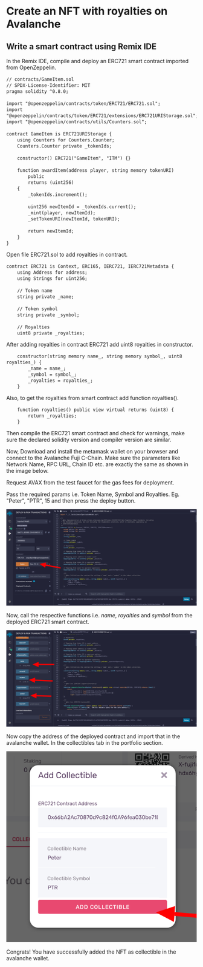 # Create an NFT with royalties on Avalanche

## Write a smart contract using Remix IDE

In the Remix IDE, compile and deploy an ERC721 smart contract imported from OpenZeppelin.

```
// contracts/GameItem.sol
// SPDX-License-Identifier: MIT
pragma solidity ^0.8.0;

import "@openzeppelin/contracts/token/ERC721/ERC721.sol";
import "@openzeppelin/contracts/token/ERC721/extensions/ERC721URIStorage.sol";
import "@openzeppelin/contracts/utils/Counters.sol";

contract GameItem is ERC721URIStorage {
    using Counters for Counters.Counter;
    Counters.Counter private _tokenIds;

    constructor() ERC721("GameItem", "ITM") {}

    function awardItem(address player, string memory tokenURI)
        public
        returns (uint256)
    {
        _tokenIds.increment();

        uint256 newItemId = _tokenIds.current();
        _mint(player, newItemId);
        _setTokenURI(newItemId, tokenURI);

        return newItemId;
    }
}
```

Open file ERC721.sol to add royalties in contract.

```
contract ERC721 is Context, ERC165, IERC721, IERC721Metadata {
    using Address for address;
    using Strings for uint256;

    // Token name
    string private _name;

    // Token symbol
    string private _symbol;
    
    // Royalties
    uint8 private _royalties;
```

After adding royalties in contract ERC721 add uint8 royalties in constructor.

```
    constructor(string memory name_, string memory symbol_, uint8 royalties_) {
        _name = name_;
        _symbol = symbol_;
        _royalties = royalties_;
    }
```


Also, to get the royalties from smart contract add function royalties().

```
    function royalties() public view virtual returns (uint8) {
        return _royalties;
    }
```

Then compile the ERC721 smart contract and check for warnings, make sure the declared solidity version and compiler version are similar.

Now, Download and install the metamask wallet on your browser and connect to the Avalanche Fuji C-Chain. Make sure the parameters like Network Name, RPC URL, Chain ID etc. are exactly the same as shown in the image below.

Request AVAX from the test faucet for the gas fees for deployment.

Pass the required params i.e. Token Name, Symbol and Royalties. Eg. "Peter", "PTR", 15 and then press the deploy button.

![](/.gitbook/assets/ERC721-Deploy.png)

Now, call the respective functions i.e. *name*, *royalties* and *symbol* from the deployed ERC721 smart contract.

![](/.gitbook/assets/Deploy-And-Run-Transections.png)

Now copy the address of the deployed contract and import that in the avalanche wallet. In the collectibles tab in the portfolio section.

![](/.gitbook/assets/Add-Collectibles.png)

Congrats! You have successfully added the NFT as collectible in the avalanche wallet.
